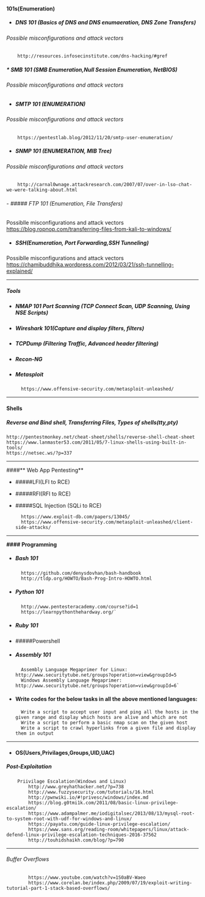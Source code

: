 #### **101s(Enumeration)**

* ##### **DNS 101 (Basics of DNS and DNS enumaeration, DNS Zone Transfers)**
###### Possible misconfigurations and attack vectors
		http://resources.infosecinstitute.com/dns-hacking/#gref

##### * SMB 101 (SMB Enumeration,Null Session Enumeration, NetBIOS)
###### Possible misconfigurations and attack vectors

- ##### SMTP 101 (ENUMERATION)
###### Possible misconfigurations and attack vectors
		https://pentestlab.blog/2012/11/20/smtp-user-enumeration/

- ##### SNMP 101 (ENUMERATION, MIB Tree)
###### Possible misconfigurations and attack vectors
		http://carnal0wnage.attackresearch.com/2007/07/over-in-lso-chat-we-were-talking-about.html
		
###### - ##### FTP 101 (Enumeration, File Transfers)
Possiblle misconfigurations and attack vectors
		https://blog.ropnop.com/transferring-files-from-kali-to-windows/

- ##### SSH(Enumeration, Port Forwarding,SSH Tunneling)
Possiblle misconfigurations and attack vectors
		https://chamibuddhika.wordpress.com/2012/03/21/ssh-tunnelling-explained/





------------


##### **Tools**
- ##### NMAP 101 Port Scanning (TCP Connect Scan, UDP Scanning, Using NSE Scripts)
- ##### Wireshark 101(Capture and display filters, filters)
- ##### TCPDump (Filtering Traffic, Advanced header filtering)
- ##### Recon-NG
- ##### Metasploit
		https://www.offensive-security.com/metasploit-unleashed/

------------


#### **Shells**
##### Reverse and Bind shell, Transferring Files, Types of shells(tty,pty)
	http://pentestmonkey.net/cheat-sheet/shells/reverse-shell-cheat-sheet 
	https://www.lanmaster53.com/2011/05/7-linux-shells-using-built-in-tools/ 
	https://netsec.ws/?p=337

------------


####** Web App Pentesting**
- #####LFI(LFI to RCE)
- #####RFI(RFI to RCE)
- #####SQL Injection (SQLi to RCE)

		https://www.exploit-db.com/papers/13045/
		https://www.offensive-security.com/metasploit-unleashed/client-side-attacks/

------------


**#### Programming**
- ##### Bash 101
		https://github.com/denysdovhan/bash-handbook
		http://tldp.org/HOWTO/Bash-Prog-Intro-HOWTO.html

- ##### Python 101

		http://www.pentesteracademy.com/course?id=1
		https://learnpythonthehardway.org/`
- ##### Ruby 101
- #####Powershell
- ##### Assembly 101
		Assembly Language Megaprimer for Linux: http://www.securitytube.net/groups?operation=view&groupId=5
		Windows Assembly Language Megaprimer: http://www.securitytube.net/groups?operation=view&groupId=6`
- #### Write codes for the below tasks in all the above mentioned languages:
		Write a script to accept user input and ping all the hosts in the given range and display which hosts are alive and which are not
		Write a script to perform a basic nmap scan on the given host
		Write a script to crawl hyperlinks from a given file and display them in output


------------


- #### OS(Users,Privilages,Groups,UID,UAC)

##### Post-Exploitation
		Priivilage Escalation(Windows and Linux)
			http://www.greyhathacker.net/?p=738
			http://www.fuzzysecurity.com/tutorials/16.html
			http://pwnwiki.io/#!privesc/windows/index.md
			https://blog.g0tmi1k.com/2011/08/basic-linux-privilege-escalation/
			https://www.adampalmer.me/iodigitalsec/2013/08/13/mysql-root-to-system-root-with-udf-for-windows-and-linux/
			https://payatu.com/guide-linux-privilege-escalation/
			https://www.sans.org/reading-room/whitepapers/linux/attack-defend-linux-privilege-escalation-techniques-2016-37562
			http://touhidshaikh.com/blog/?p=790

------------


###### Buffer Overflows
			https://www.youtube.com/watch?v=1S0aBV-Waeo
			https://www.corelan.be/index.php/2009/07/19/exploit-writing-tutorial-part-1-stack-based-overflows/
